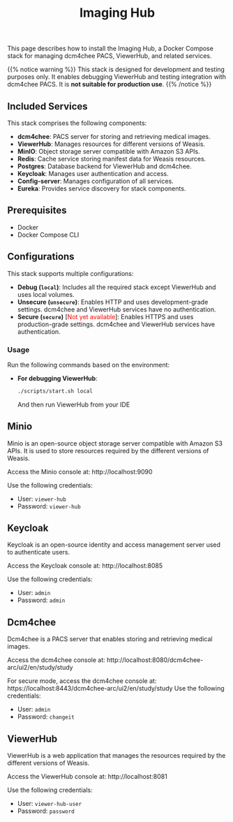 ﻿---
title: Imaging Hub
description: Install all the required components for testing or debugging
keywords: [ "install",  "dicom viewer" ]
weight: 20
---

This page describes how to install the Imaging Hub, a Docker Compose stack for managing dcm4chee PACS, ViewerHub, and related services.

{{% notice warning %}}
This stack is designed for development and testing purposes only. It enables debugging ViewerHub and testing integration with dcm4chee PACS. It is **not suitable for production use**.
{{% /notice %}}

## Included Services

This stack comprises the following components:
- **dcm4chee**: PACS server for storing and retrieving medical images.
- **ViewerHub**: Manages resources for different versions of Weasis.
- **MinIO**: Object storage server compatible with Amazon S3 APIs.
- **Redis**: Cache service storing manifest data for Weasis resources.
- **Postgres**: Database backend for ViewerHub and dcm4chee.
- **Keycloak**: Manages user authentication and access.
- **Config-server**: Manages configuration of all services.
- **Eureka**: Provides service discovery for stack components.

## Prerequisites
- Docker
- Docker Compose CLI

## Configurations
This stack supports multiple configurations:

- **Debug (`local`)**: Includes all the required stack except ViewerHub and uses local volumes.
- **Unsecure (`unsecure`)**: Enables HTTP and uses development-grade settings. dcm4chee and ViewerHub services have no authentication.
- **Secure (`secure`)** [<span style="color:red">Not yet available</span>]: Enables HTTPS and uses production-grade settings. dcm4chee and ViewerHub services have authentication.

### Usage
Run the following commands based on the environment:

- **For debugging ViewerHub**:
  ```bash
  ./scripts/start.sh local
  ```
  And then run ViewerHub from your IDE

## Minio

Minio is an open-source object storage server compatible with Amazon S3 APIs. It is used to store resources required by the different versions of Weasis.

Access the Minio console at: http://localhost:9090

Use the following credentials:
- User: `viewer-hub`
- Password: `viewer-hub`

## Keycloak

Keycloak is an open-source identity and access management server used to authenticate users.

Access the Keycloak console at: http://localhost:8085

Use the following credentials:
- User: `admin`
- Password: `admin`

## Dcm4chee

Dcm4chee is a PACS server that enables storing and retrieving medical images.

Access the dcm4chee console at: http://localhost:8080/dcm4chee-arc/ui2/en/study/study

For secure mode, access the dcm4chee console at: https://localhost:8443/dcm4chee-arc/ui2/en/study/study
Use the following credentials:
- User: `admin`
- Password: `changeit`

## ViewerHub

ViewerHub is a web application that manages the resources required by the different versions of Weasis.

Access the ViewerHub console at: http://localhost:8081

Use the following credentials:
- User: `viewer-hub-user`
- Password: `password`


